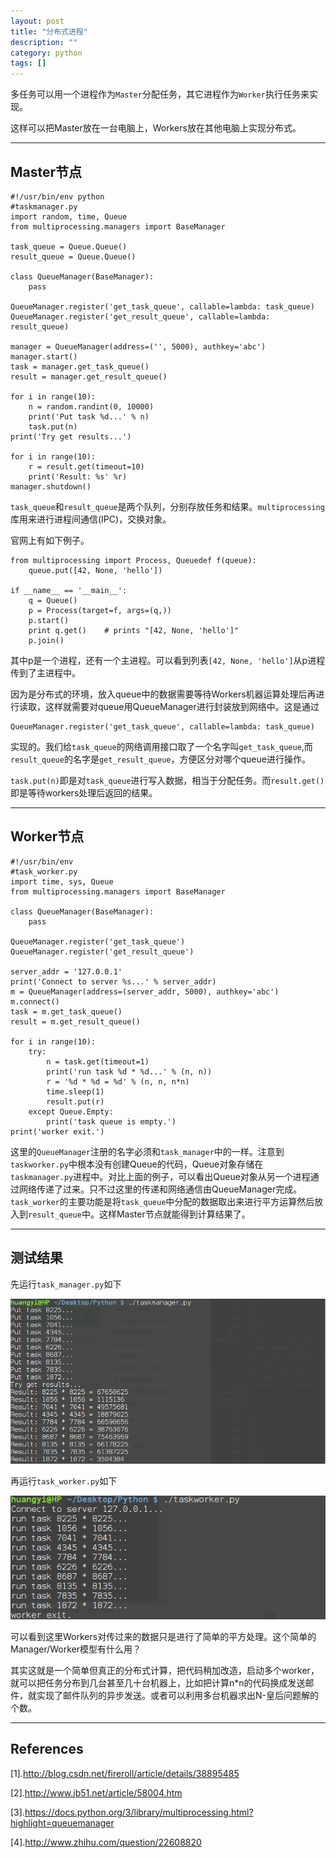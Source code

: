 ```yaml
---
layout: post
title: "分布式进程"
description: ""
category: python
tags: []
---
```


多任务可以用一个进程作为`Master`分配任务，其它进程作为`Worker`执行任务来实现。

这样可以把Master放在一台电脑上，Workers放在其他电脑上实现分布式。

--------------------------------------------

## Master节点

```
#!/usr/bin/env python
#taskmanager.py
import random, time, Queue
from multiprocessing.managers import BaseManager

task_queue = Queue.Queue()
result_queue = Queue.Queue()

class QueueManager(BaseManager):
    pass

QueueManager.register('get_task_queue', callable=lambda: task_queue)
QueueManager.register('get_result_queue', callable=lambda: result_queue)

manager = QueueManager(address=('', 5000), authkey='abc')
manager.start()
task = manager.get_task_queue()
result = manager.get_result_queue()

for i in range(10):
    n = random.randint(0, 10000)
    print('Put task %d...' % n)
    task.put(n)
print('Try get results...')
 
for i in range(10):
    r = result.get(timeout=10)
    print('Result: %s' %r)
manager.shutdown()
```

`task_queue`和`result_queue`是两个队列，分别存放任务和结果。`multiprocessing`库用来进行进程间通信(IPC)，交换对象。

官网上有如下例子。

```
from multiprocessing import Process, Queuedef f(queue):
    queue.put([42, None, 'hello'])
    
if __name__ == '__main__':
    q = Queue()
    p = Process(target=f, args=(q,))
    p.start()
    print q.get()    # prints "[42, None, 'hello']"
    p.join()
```

其中p是一个进程，还有一个主进程。可以看到列表`[42, None, 'hello']`从p进程传到了主进程中。

因为是分布式的环境，放入queue中的数据需要等待Workers机器运算处理后再进行读取，这样就需要对queue用QueueManager进行封装放到网络中。这是通过

    QueueManager.register('get_task_queue', callable=lambda: task_queue)

实现的。我们给`task_queue`的网络调用接口取了一个名字叫`get_task_queue`,而`result_queue`的名字是`get_result_queue`，方便区分对哪个queue进行操作。

`task.put(n)`即是对`task_queue`进行写入数据，相当于分配任务。而`result.get()`即是等待workers处理后返回的结果。

----------------------------------------

## Worker节点

```
#!/usr/bin/env 
#task_worker.py
import time, sys, Queue
from multiprocessing.managers import BaseManager

class QueueManager(BaseManager):
    pass

QueueManager.register('get_task_queue')
QueueManager.register('get_result_queue')

server_addr = '127.0.0.1'
print('Connect to server %s...' % server_addr)
m = QueueManager(address=(server_addr, 5000), authkey='abc')
m.connect()
task = m.get_task_queue()
result = m.get_result_queue()

for i in range(10):
    try:
        n = task.get(timeout=1)
        print('run task %d * %d...' % (n, n))
        r = '%d * %d = %d' % (n, n, n*n)
        time.sleep(1)
        result.put(r)
    except Queue.Empty:
        print('task queue is empty.')
print('worker exit.')
```

这里的`QueueManager`注册的名字必须和`task_manager`中的一样。注意到`taskworker.py`中根本没有创建Queue的代码，Queue对象存储在`taskmanager.py`进程中。对比上面的例子，可以看出Queue对象从另一个进程通过网络传递了过来。只不过这里的传递和网络通信由QueueManager完成。
`task_worker`的主要功能是将`task_queue`中分配的数据取出来进行平方运算然后放入到`result_queue`中。这样Master节点就能得到计算结果了。

-----------------------------------------

## 测试结果
先运行`task_manager.py`如下

![图片](/assets/images/DistributedProcess1.png)

再运行`task_worker.py`如下

![图片](/assets/images/DistributedProcess2.png)

可以看到这里Workers对传过来的数据只是进行了简单的平方处理。这个简单的Manager/Worker模型有什么用？

其实这就是一个简单但真正的分布式计算，把代码稍加改造，启动多个worker，就可以把任务分布到几台甚至几十台机器上，比如把计算n*n的代码换成发送邮件，就实现了邮件队列的异步发送。或者可以利用多台机器求出N-皇后问题解的个数。


--------------------------------------------------

## References

[1].http://blog.csdn.net/fireroll/article/details/38895485

[2].http://www.jb51.net/article/58004.htm

[3].https://docs.python.org/3/library/multiprocessing.html?highlight=queuemanager

[4].http://www.zhihu.com/question/22608820